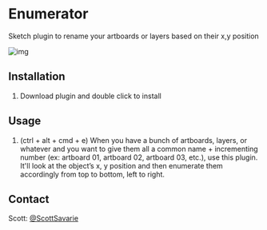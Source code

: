 # Enumerator
Sketch plugin to rename your artboards or layers based on their x,y position



![img](http://i.imgur.com/yfY98Z1.gif)


## Installation

1. Download plugin and double click to install


## Usage
1. (ctrl + alt + cmd + e) When you have a bunch of artboards, layers, or whatever and you want to give them all a common name + incrementing number (ex: artboard 01, artboard 02, artboard 03, etc.), use this plugin. It'll look at the object’s x, y position and then enumerate them accordingly from top to bottom, left to right. 


## Contact

Scott: [@ScottSavarie](https://www.twitter.com/scottsavarie)
